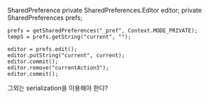SharedPreference
	private SharedPreferences.Editor editor;
	private SharedPreferences prefs;
	
	prefs = getSharedPreferences("_pref", Context.MODE_PRIVATE);
	tempS = prefs.getString("current", "");

    editor = prefs.edit();
    editor.putString("current", current);
    editor.commit();
    editor.remove("currentAction3");
    editor.commit();
    
그외는 serialization을 이용해야 한다?